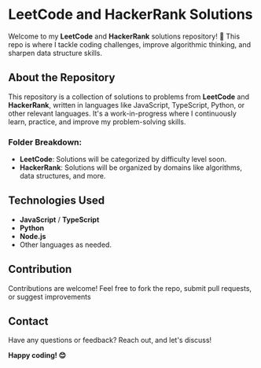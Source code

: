 # LeetCode and HackerRank Solutions

Welcome to my **LeetCode** and **HackerRank** solutions repository! 🚀 This repo is where I tackle coding challenges, improve algorithmic thinking, and sharpen data structure skills.

## About the Repository

This repository is a collection of solutions to problems from **LeetCode** and **HackerRank**, written in languages like JavaScript, TypeScript, Python, or other relevant languages. It's a work-in-progress where I continuously learn, practice, and improve my problem-solving skills.

### Folder Breakdown:
- **LeetCode**: Solutions will be categorized by difficulty level soon.
- **HackerRank**: Solutions will be organized by domains like algorithms, data structures, and more.

## Technologies Used
- **JavaScript** / **TypeScript**
- **Python**
- **Node.js**
- Other languages as needed.

## Contribution
Contributions are welcome! Feel free to fork the repo, submit pull requests, or suggest improvements

## Contact
Have any questions or feedback? Reach out, and let's discuss!

**Happy coding! 😊**
